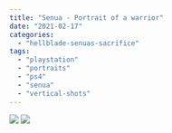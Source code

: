 ```yaml
---
title: "Senua - Portrait of a warrior"
date: "2021-02-17"
categories: 
  - "hellblade-senuas-sacrifice"
tags: 
  - "playstation"
  - "portraits"
  - "ps4"
  - "senua"
  - "vertical-shots"
---
```


[![](images/Hellblade_-Senuas-Sacrifice™_20210217203304-Portrait-of-a-warrior-scaled-1.jpg)](images/Hellblade_-Senuas-Sacrifice™_20210217203304-Portrait-of-a-warrior-scaled-1.jpg)
[![](images/Hellblade_-Senuas-Sacrifice™_20210217203304-Portrait-of-a-warrior-scaled-1.jpg)](images/Hellblade_-Senuas-Sacrifice™_20210217203304-Portrait-of-a-warrior-scaled-1.jpg)
